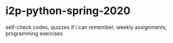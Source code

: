 # i2p-python-spring-2020
self-check codes, quizzes if i can remember, weekly assignments, programming exercises
